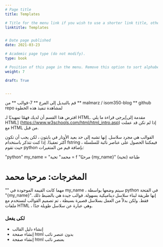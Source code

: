 ```yaml
---
# Page title
title: Templates

# Title for the menu link if you wish to use a shorter link title, otherwise remove this option.
linktitle: Templates


# Date page published
date: 2021-03-23

# Academic page type (do not modify).
type: book

# Position of this page in the menu. Remove this option to sort alphabetically.
weight: 7

draft: True


---
```


قم بالتبديل إلى الفرع ** 7-قوالب ** من ** malmarz / isom350-blog ** github repo لمشاهدة تنفيذ هذه الخطوة

افترض هذا القسم أن لديك فهمًا تمهيديًا لـ HTML. يرجى قراءة ما يلي[مقدمة إلى HTML] (https://www.w3schools.com/html/html_intro.asp) إذا لم تكن قد عملت مع HTML من قبل.

القوالب هي مجرد سلاسل. إنها تشبه إلى حد بعيد الأوتار في بايثون ، لكن يجب أن تكون أكثر تعقيدًا. إذا كنت تتذكر باستخدام fstring ، فيمكننا الحصول على عناصر نائبة للسلسلة حيث تقوم python بإضافة قيم من المتغيرات:

"python"
my_name = "محمد"
تحية = f "مرحبًا {my_name}"
طباعة (تحية)
# المخرجات: مرحبا محمد
""
مهما كانت القيمة الموجودة في my_name ، سيتم وضعها بواسطة python في الفتحة "{my_name}". إنها طريقة لبناء سلاسل ديناميكية بسهولة. قوالب جيدة هي بالضبط ذلك فقط. ولكن بدلاً من العمل بسلاسل قصيرة بسيطة ، تم تصميم القوالب لتستخدم مع ملفات HTML ، وهي عبارة عن سلاسل طويلة جدًا.

### لكى يفعل
- إنشاء دليل القالب
- إنشاء صفحة html بدون عنصر نائب
- إنشاء صفحة html بعنصر نائب

